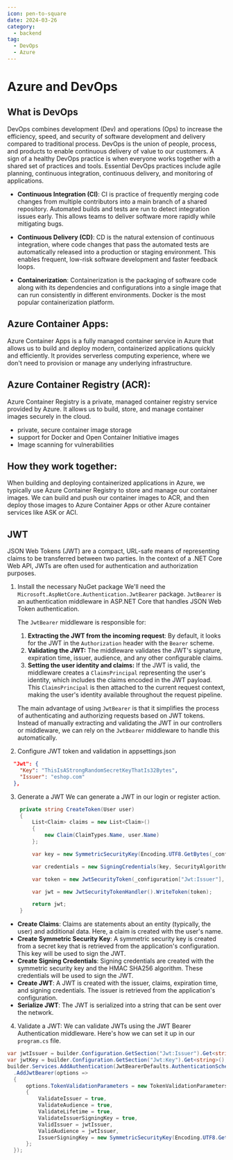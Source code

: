 ```yaml
---
icon: pen-to-square
date: 2024-03-26
category:
  - backend
tag:
  - DevOps
  - Azure
---
```


# Azure and DevOps

## What is DevOps

DevOps combines development (Dev) and operations (Ops) to increase the efficiency, speed, and security of software development and delivery compared to traditional process. DevOps is the union of people, process, and products to enable continuous delivery of value to our customers. A sign of a healthy DevOps practice is when everyone works together with a shared set of practices and tools. Essential DevOps practices include agile planning, continuous integration, continuous delivery, and monitoring of applications.

- **Continuous Integration (CI)**: CI is practice of frequently merging code changes from multiple contributors into a main branch of a shared repository. Automated builds and tests are run to detect integration issues early. This allows teams to deliver software more rapidly while mitigating bugs.

- **Continuous Delivery (CD)**: CD is the natural extension of continuous integration, where code changes that pass the automated tests are automatically released into a production or staging environment. This enables frequent, low-risk software development and faster feedback loops.

- **Containerization**: Containerization is the packaging of software code along with its dependencies and configurations into a single image that can run consistently in different environments. Docker is the most popular containerization platform.

## Azure Container Apps:

Azure Container Apps is a fully managed container service in Azure that allows us to build and deploy modern, containerized applications quickly and efficiently. It provides serverless computing experience, where we don't need to provision or manage any underlying infrastructure.

## Azure Container Registry (ACR):

Azure Container Registry is a private, managed container registry service provided by Azure. It allows us to build, store, and manage container images securely in the cloud.

- private, secure container image storage
- support for Docker and Open Container Initiative images
- Image scanning for vulnerabilities

## How they work together:

When building and deploying containerized applications in Azure, we typically use Azure Container Registry to store and manage our container images. We can build and push our container images to ACR, and then deploy those images to Azure Container Apps or other Azure container services like ASK or ACI.

## JWT

JSON Web Tokens (JWT) are a compact, URL-safe means of representing claims to be transferred between two parties. In the context of a .NET Core Web API, JWTs are often used for authentication and authorization purposes.

1. Install the necessary NuGet package
   We'll need the `Microsoft.AspNetCore.Authentication.JwtBearer` package. `JwtBearer` is an authentication middleware in ASP.NET Core that handles JSON Web Token authentication.

   The `JwtBearer` middleware is responsible for:

   1. **Extracting the JWT from the incoming request**: By default, it looks for the JWT in the `Authorization` header with the `Bearer` scheme.
   2. **Validating the JWT:** The middleware validates the JWT's signature, expiration time, issuer, audience, and any other configurable claims.
   3. **Setting the user identity and claims:** If the JWT is valid, the middleware creates a `ClaimsPrincipal` representing the user's identity, which includes the claims encoded in the JWT payload. This `ClaimsPrincipal` is then attached to the current request context, making the user's identity available throughout the request pipeline.

   The main advantage of using `JwtBearer` is that it simplifies the process of authenticating and authorizing requests based on JWT tokens. Instead of manually extracting and validating the JWT in our controllers or middleware, we can rely on the `JwtBearer` middleware to handle this automatically.

2. Configure JWT token and validation in appsettings.json

```json
  "Jwt": {
    "Key": "ThisIsAStrongRandomSecretKeyThatIs32Bytes",
    "Issuer": "eshop.com"
  },
```

3. Generate a JWT
   We can generate a JWT in our login or register action.

```csharp
    private string CreateToken(User user)
    {
        List<Claim> claims = new List<Claim>()
        {
            new Claim(ClaimTypes.Name, user.Name)
        };

        var key = new SymmetricSecurityKey(Encoding.UTF8.GetBytes(_configuration["Jwt:Key"]));

        var credentials = new SigningCredentials(key, SecurityAlgorithms.HmacSha256);

        var token = new JwtSecurityToken(_configuration["Jwt:Issuer"], _configuration["Jwt:Issuer"],claims: claims, expires: DateTime.Now.AddMinutes(120), signingCredentials: credentials);

        var jwt = new JwtSecurityTokenHandler().WriteToken(token);

        return jwt;
    }
```

- **Create Claims**: Claims are statements about an entity (typically, the user) and additional data. Here, a claim is created with the user's name.
- **Create Symmetric Security Key**: A symmetric security key is created from a secret key that is retrieved from the application's configuration. This key will be used to sign the JWT.
- **Create Signing Credentials**: Signing credentials are created with the symmetric security key and the HMAC SHA256 algorithm. These credentials will be used to sign the JWT.
- **Create JWT**: A JWT is created with the issuer, claims, expiration time, and signing credentials. The issuer is retrieved from the application's configuration.
- **Serialize JWT**: The JWT is serialized into a string that can be sent over the network.

4. Validate a JWT:
   We can validate JWTs using the JWT Bearer Authentication middleware. Here's how we can set it up in our `program.cs` file.

```csharp
var jwtIssuer = builder.Configuration.GetSection("Jwt:Issuer").Get<string>();
var jwtKey = builder.Configuration.GetSection("Jwt:Key").Get<string>();
builder.Services.AddAuthentication(JwtBearerDefaults.AuthenticationScheme)
  .AddJwtBearer(options =>
  {
      options.TokenValidationParameters = new TokenValidationParameters
      {
          ValidateIssuer = true,
          ValidateAudience = true,
          ValidateLifetime = true,
          ValidateIssuerSigningKey = true,
          ValidIssuer = jwtIssuer,
          ValidAudience = jwtIssuer,
          IssuerSigningKey = new SymmetricSecurityKey(Encoding.UTF8.GetBytes(jwtKey))
      };
  });
```
